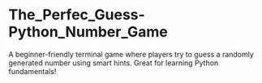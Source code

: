 # The_Perfec_Guess-Python_Number_Game
A beginner-friendly terminal game where players try to guess a randomly generated number using smart hints. Great for learning Python fundamentals!
